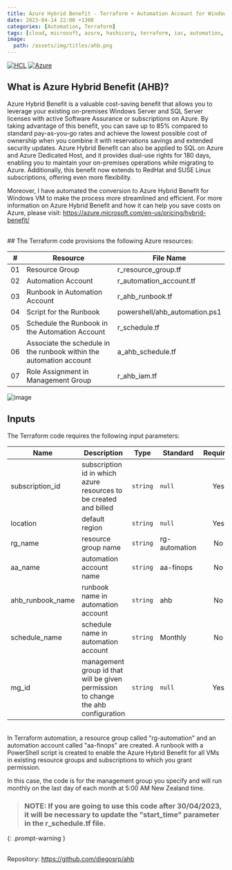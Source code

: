 ```yaml
---
title: Azure Hybrid Benefit - Terraform + Automation Account for Windows VM
date: 2023-04-14 22:00 +1300
categories: [Automation, Terraform]
tags: [cloud, microsoft, azure, hashicorp, terraform, iac, automation, powershell, ahb, azurehybridbenefit, governance, finops]
image:
  path: /assets/img/titles/ahb.png
---
```


[![HCL](https://img.shields.io/badge/language-HCL-blueviolet)](https://www.terraform.io/)
[![Azure](https://img.shields.io/badge/provider-Azure-blue)](https://registry.terraform.io/providers/hashicorp/azurerm/latest)

## What is Azure Hybrid Benefit (AHB)?
Azure Hybrid Benefit is a valuable cost-saving benefit that allows you to leverage your existing on-premises Windows Server and SQL Server licenses with active Software Assurance or subscriptions on Azure. By taking advantage of this benefit, you can save up to 85% compared to standard pay-as-you-go rates and achieve the lowest possible cost of ownership when you combine it with reservations savings and extended security updates. Azure Hybrid Benefit can also be applied to SQL on Azure and Azure Dedicated Host, and it provides dual-use rights for 180 days, enabling you to maintain your on-premises operations while migrating to Azure. Additionally, this benefit now extends to RedHat and SUSE Linux subscriptions, offering even more flexibility.

Moreover, I have automated the conversion to Azure Hybrid Benefit for Windows VM to make the process more streamlined and efficient. For more information on Azure Hybrid Benefit and how it can help you save costs on Azure, please visit: 
<a href="https://azure.microsoft.com/en-us/pricing/hybrid-benefit/" target="_blank">https://azure.microsoft.com/en-us/pricing/hybrid-benefit/</a>


<br>
## The Terraform code provisions the following Azure resources:

| # | Resource |  File Name |
|--|--|--
| 01 | Resource Group | r_resource_group.tf |
| 02 | Automation Account | r_automation_account.tf |
| 03 | Runbook in Automation Account | r_ahb_runbook.tf |
| 04 | Script for the Runbook | powershell/ahb_automation.ps1 |
| 05 | Schedule the Runbook in the Automation Account | r_schedule.tf |
| 06 | Associate the schedule in the runbook within the automation account | a_ahb_schedule.tf |
| 07 | Role Assignment in Management Group | r_ahb_iam.tf |

![image](https://user-images.githubusercontent.com/73967829/232182703-e7426a21-4a27-4f49-baa1-542ad72e3001.png)

## Inputs
The Terraform code requires the following input parameters:

| Name | Description | Type | Standard | Required |
|------|-------------|------|---------|:--------:|
| subscription_id | subscription id in which azure resources to be created and billed | `string` | `null` | Yes |
| location | default region | `string` | `null` | Yes |
| rg_name | resource group name | `string` | rg-automation | No |
| aa_name | automation account name | `string` | aa-finops | No |
| ahb_runbook_name | runbook name in automation account | `string` | ahb | No |
| schedule_name | schedule name in automation account | `string` | Monthly | No |
| mg_id | management group id that will be given permission to change the ahb configuration | `string` | `null` | Yes |

<br>
In Terraform automation, a resource group called "rg-automation" and an automation account called "aa-finops" are created. 
A runbook with a PowerShell script is created to enable the Azure Hybrid Benefit for all VMs in existing resource groups and subscriptions to which you grant permission.

In this case, the code is for the management group you specify and will run monthly on the last day of each month at 5:00 AM New Zealand time.


> ### NOTE: If you are going to use this code after 30/04/2023, it will be necessary to update the "start_time" parameter in the r_schedule.tf file.
{: .prompt-warning }

<br>
Repository: <a href="https://github.com/diegosrp/ahb" target="_blank">https://github.com/diegosrp/ahb</a>